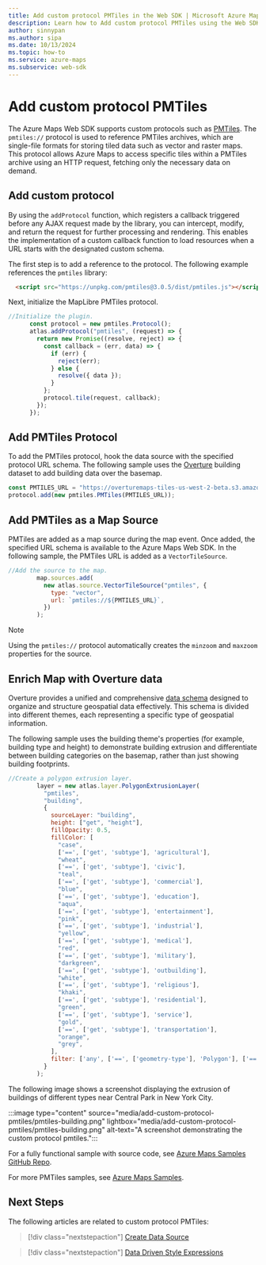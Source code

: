 ```yaml
---
title: Add custom protocol PMTiles in the Web SDK | Microsoft Azure Maps
description: Learn how to Add custom protocol PMTiles using the Web SDK.
author: sinnypan
ms.author: sipa
ms.date: 10/13/2024
ms.topic: how-to
ms.service: azure-maps
ms.subservice: web-sdk
---
```


# Add custom protocol PMTiles

The Azure Maps Web SDK supports custom protocols such as [PMTiles]. The `pmtiles://` protocol is used to reference PMTiles archives, which are single-file formats for storing tiled data such as vector and raster maps. This protocol allows Azure Maps to access specific tiles within a PMTiles archive using an HTTP request, fetching only the necessary data on demand.

## Add custom protocol

By using the `addProtocol` function, which registers a callback triggered before any AJAX request made by the library, you can intercept, modify, and return the request for further processing and rendering. This enables the implementation of a custom callback function to load resources when a URL starts with the designated custom schema.

The first step is to add a reference to the protocol. The following example references the `pmtiles` library:

```html
  <script src="https://unpkg.com/pmtiles@3.0.5/dist/pmtiles.js"></script>
```

Next, initialize the MapLibre PMTiles protocol.

```js
//Initialize the plugin.
      const protocol = new pmtiles.Protocol();
      atlas.addProtocol("pmtiles", (request) => {
        return new Promise((resolve, reject) => {
          const callback = (err, data) => {
            if (err) {
              reject(err);
            } else {
              resolve({ data });
            }
          };
          protocol.tile(request, callback);
        });
      });
```

## Add PMTiles Protocol

To add the PMTiles protocol, hook the data source with the specified protocol URL schema. The following sample uses the [Overture] building dataset to add building data over the basemap.

```js
const PMTILES_URL = "https://overturemaps-tiles-us-west-2-beta.s3.amazonaws.com/2024-07-22/buildings.pmtiles";
protocol.add(new pmtiles.PMTiles(PMTILES_URL));
```

## Add PMTiles as a Map Source

PMTiles are added as a map source during the map event. Once added, the specified URL schema is available to the Azure Maps Web SDK. In the following sample, the PMTiles URL is added as a `VectorTileSource`.

```js
//Add the source to the map.
        map.sources.add(
          new atlas.source.VectorTileSource("pmtiles", {
            type: "vector",
            url: `pmtiles://${PMTILES_URL}`,
          })
        );
```

> [!NOTE]
> Using the `pmtiles://` protocol automatically creates the `minzoom` and `maxzoom` properties for the source.

## Enrich Map with Overture data

Overture provides a unified and comprehensive [data schema] designed to organize and structure geospatial data effectively. This schema is divided into different themes, each representing a specific type of geospatial information.

The following sample uses the building theme's properties (for example, building type and height) to demonstrate building extrusion and differentiate between building categories on the basemap, rather than just showing building footprints.

```js
//Create a polygon extrusion layer.
        layer = new atlas.layer.PolygonExtrusionLayer(
          "pmtiles",
          "building",
          {
            sourceLayer: "building",
            height: ["get", "height"],
            fillOpacity: 0.5,
            fillColor: [
              "case",
              ['==', ['get', 'subtype'], 'agricultural'],
              "wheat",
              ['==', ['get', 'subtype'], 'civic'],
              "teal",
              ['==', ['get', 'subtype'], 'commercial'],
              "blue",
              ['==', ['get', 'subtype'], 'education'],
              "aqua",
              ['==', ['get', 'subtype'], 'entertainment'],
              "pink",
              ['==', ['get', 'subtype'], 'industrial'],
              "yellow",
              ['==', ['get', 'subtype'], 'medical'],
              "red",
              ['==', ['get', 'subtype'], 'military'],
              "darkgreen",
              ['==', ['get', 'subtype'], 'outbuilding'],
              "white",
              ['==', ['get', 'subtype'], 'religious'],
              "khaki",
              ['==', ['get', 'subtype'], 'residential'],
              "green",
              ['==', ['get', 'subtype'], 'service'],
              "gold",
              ['==', ['get', 'subtype'], 'transportation'],
              "orange",
              "grey",
            ],
            filter: ['any', ['==', ['geometry-type'], 'Polygon'], ['==', ['geometry-type'], 'MultiPolygon']]
          }
        );
```

The following image shows a screenshot displaying the extrusion of buildings of different types near Central Park in New York City.

:::image type="content" source="media/add-custom-protocol-pmtiles/pmtiles-building.png"  lightbox="media/add-custom-protocol-pmtiles/pmtiles-building.png" alt-text="A screenshot demonstrating the custom protocol pmtiles.":::

For a fully functional sample with source code, see [Azure Maps Samples GitHub Repo].

For more PMTiles samples, see [Azure Maps Samples].

## Next Steps

The following articles are related to custom protocol PMTiles:

> [!div class="nextstepaction"]
> [Create Data Source](create-data-source-web-sdk.md)

> [!div class="nextstepaction"]
> [Data Driven Style Expressions](data-driven-style-expressions-web-sdk.md)

[PMTiles]: https://docs.protomaps.com/pmtiles
[Azure Maps Samples]: https://samples.azuremaps.com/?search=pmtiles
[Azure Maps Samples GitHub Repo]: https://github.com/Azure-Samples/AzureMapsCodeSamples/tree/main/Samples
[data schema]: https://docs.overturemaps.org/schema
[Overture]: https://overturemaps.org
